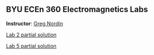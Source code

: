 BYU ECEn 360 Electromagnetics Labs
-----------

**Instructor**: [Greg Nordin](http://www.ee.byu.edu/faculty/nordin/)

[Lab 2 partial solution](https://cdn.rawgit.com/gregnordin/ECEn360_Labs/fcd165d0/Lab%202/170125_lab2_calcs.html)

[Lab 5 partial solution](https://github.com/gregnordin/ECEn360_Labs/blob/master/Lab%205/170214_Lab5_calcs.ipynb)